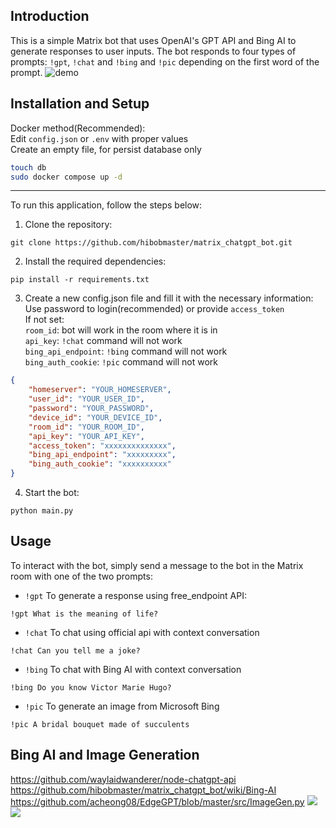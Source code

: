 ## Introduction
This is a simple Matrix bot that uses OpenAI's GPT API and Bing AI to generate responses to user inputs. The bot responds to four types of prompts: `!gpt`, `!chat` and `!bing` and `!pic` depending on the first word of the prompt.
![demo](https://i.imgur.com/kK4rnPf.jpeg "demo")

## Installation and Setup
Docker method(Recommended):<br>
Edit `config.json` or `.env` with proper values <br>
Create an empty file, for persist database only<br>
```bash
touch db
sudo docker compose up -d
```
<hr>

To run this application, follow the steps below:<br>
1. Clone the repository:
```
git clone https://github.com/hibobmaster/matrix_chatgpt_bot.git
```
2. Install the required dependencies:<br>
```
pip install -r requirements.txt
```
3. Create a new config.json file and fill it with the necessary information:<br>
Use password to login(recommended) or provide `access_token` <br>
If not set:<br>
`room_id`: bot will work in the room where it is in <br>
`api_key`: `!chat` command will not work <br>
`bing_api_endpoint`: `!bing` command will not work <br>
`bing_auth_cookie`: `!pic` command will not work 
```json
{
    "homeserver": "YOUR_HOMESERVER",
    "user_id": "YOUR_USER_ID",
    "password": "YOUR_PASSWORD",
    "device_id": "YOUR_DEVICE_ID",
    "room_id": "YOUR_ROOM_ID",
    "api_key": "YOUR_API_KEY",
    "access_token": "xxxxxxxxxxxxxx",
    "bing_api_endpoint": "xxxxxxxxx",
    "bing_auth_cookie": "xxxxxxxxxx"
}
```
4. Start the bot:
```
python main.py
```
## Usage
To interact with the bot, simply send a message to the bot in the Matrix room with one of the two prompts:<br>
- `!gpt` To generate a response using free_endpoint API: 
```
!gpt What is the meaning of life?
```
- `!chat` To chat using official api with context conversation
```
!chat Can you tell me a joke?
```
- `!bing` To chat with Bing AI with context conversation
```
!bing Do you know Victor Marie Hugo?
```
- `!pic` To generate an image from Microsoft Bing
```
!pic A bridal bouquet made of succulents
```
## Bing AI and Image Generation
https://github.com/waylaidwanderer/node-chatgpt-api <br>
https://github.com/hibobmaster/matrix_chatgpt_bot/wiki/Bing-AI <br>
https://github.com/acheong08/EdgeGPT/blob/master/src/ImageGen.py
![](https://i.imgur.com/KuYddd5.jpg)
![](https://i.imgur.com/3SRQdN0.jpg)
